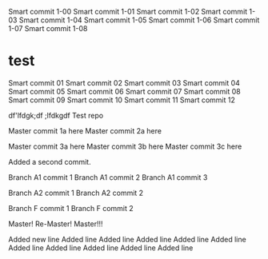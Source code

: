 Smart commit 1-00
Smart commit 1-01
Smart commit 1-02
Smart commit 1-03
Smart commit 1-04
Smart commit 1-05
Smart commit 1-06
Smart commit 1-07
Smart commit 1-08

# test

Smart commit 01
Smart commit 02
Smart commit 03
Smart commit 04
Smart commit 05
Smart commit 06
Smart commit 07
Smart commit 08
Smart commit 09
Smart commit 10
Smart commit 11
Smart commit 12


df'lfdgk;df
;lfdkgdf
Test repo

Master commit 1a here
Master commit 2a here

Master commit 3a here
Master commit 3b here
Master commit 3c here

Added a second commit.

Branch A1 commit 1
Branch A1 commit 2
Branch A1 commit 3

Branch A2 commit 1
Branch A2 commit 2

Branch F commit 1
Branch F commit 2

Master!
Re-Master!
Master!!!

Added new line
Added line 
Added line 
Added line 
Added line 
Added line 
Added line 
Added line 
Added line 
Added line 
Added line 

